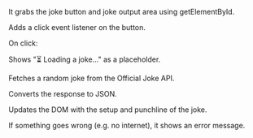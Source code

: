 It grabs the joke button and joke output area using getElementById.

Adds a click event listener on the button.

On click:

Shows "⏳ Loading a joke..." as a placeholder.

Fetches a random joke from the Official Joke API.

Converts the response to JSON.

Updates the DOM with the setup and punchline of the joke.

If something goes wrong (e.g. no internet), it shows an error message.

